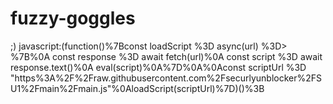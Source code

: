 # fuzzy-goggles
;)
javascript:(function()%7Bconst loadScript %3D async(url) %3D> %7B%0A const response %3D await fetch(url)%0A const script %3D await response.text()%0A eval(script)%0A%7D%0A%0Aconst scriptUrl %3D "https%3A%2F%2Fraw.githubusercontent.com%2Fsecurlyunblocker%2FSU1%2Fmain%2Fmain.js"%0AloadScript(scriptUrl)%7D)()%3B
